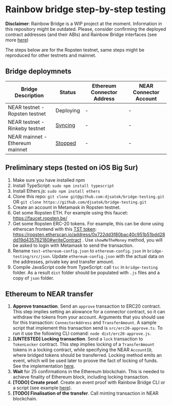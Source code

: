 # Rainbow bridge step-by-step testing

**Disclaimer**: Rainbow Bridge is a WIP project at the moment. Information in this repository might be outdated. Please, consider confirming the deployed contract addresses (and their ABIs) and Rainbow Bridge interfaces (see more [here](https://github.com/near/rainbow-bridge))

The steps below are for the Ropsten testnet, same steps might be reproduced for other testnets and mainnet.

## Bridge deploymnets

| Bridge Description              | Status      | Ethereum Connector Address                 | NEAR Connector Account |
|---------------------------------|-------------|--------------------------------------------|------------------------|
| NEAR testnet - Ropsten testnet  | Deploying   | - | - |
| NEAR testnet - Rinkeby testnet  | [Syncing](https://explorer.testnet.near.org/accounts/eth2near.bridge05.testnet) | - | - | 
| NEAR mainnet - Ethereum mainnet | [Stopped](https://github.com/near/rainbow-bridge/issues/455) | - | - |

## Preliminary steps (tested on iOS Big Sur)

1. Make sure you have installed npm
2. Install TypeScript: `sudo npm install typescript`
3. Install Ethers.js: `sudo npm install ethers`
4. Clone this repo: `git clone git@github.com:djsatok/bridge-testing.git` OR `git clone https://github.com/djsatok/bridge-testing.git`
6. Create an account in Metamask in Ropsten testnet.
7. Get some Ropsten ETH. For example using this faucet: https://faucet.ropsten.be/
8. Get some Ropsten ERC-20 tokens. For example, this can be done using etherscan frontend with this [TST token](https://github.com/uzyn/ERC20-TST): https://ropsten.etherscan.io/address/0x722dd3f80bac40c951b51bdd28dd19d435762180#writeContract . Use `showMeTheMoney` method, you will be asked to login with Metamask to send the transaction.
9. Rename `test-ethereum-config.json`  to `ethereum-config.json` in `bridge-testing/src/json`. Update `ethereum-config.json` with the actual data on the addresses, private key and transfer amount.
10. Compile JavaScript code from TypeScript: call `tsc` in `bridge-testing` folder. As a result `dist` folder should be populated with `.js` files and a copy of `json` folder.


## Ethereum to NEAR transfer
1. **Approve transaction**. Send an `approve` transaction to ERC20 contract. This step implies setting an alowance for a connector contract, so it can withdraw the tokens from your account. Arguments that you should use for this transaction: `ConnectorAddress` and `TransferAmount`. A sample script that implement this transaction send is `src/erc20-approve.ts`. To run it use the following CLI comand: `node dist/erc20-approve.js`.
2. **[UNTESTED] Locking transaction**. Send a `lock` transaction to `TokenLocker` contract. This step implies locking of a `TransferAmount` tokens in a locking contract, while specifying the NEAR `AccountID`, where bridged tokens should be transferred. Locking method emits an event, which will be used later to proove the fact of locking of funds. See the implementation [here](https://github.com/near/rainbow-token-connector/blob/master/erc20-connector/contracts/ERC20Locker.sol#L32-L35).
3. **Wait** for 25 confirmations in the Ethereum blockchain. This is needed to achieve finality of Ethereum block, including locking transaction.
4. **[TODO] Create proof**. Create an event proof with Rainbow Bridge CLI or a script (see example [here](https://github.com/near/rainbow-bridge-frontend/blob/master/src/js/transfers/erc20%2Bnep21/natural-erc20-to-nep21/findProof.js)).
5. **[TODO] Finalisation of the transfer**. Call minting transaction in NEAR blockchain.
